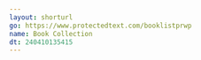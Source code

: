 ```yaml
---
layout: shorturl
go: https://www.protectedtext.com/booklistprwp
name: Book Collection
dt: 240410135415
---
```

